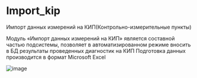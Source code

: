 # Import_kip
Импорт данных измерений на КИП(Контрольно-измерительные пункты)

Модуль «Импорт данных измерений на КИП» является составной частью подсистемы, позволяет в автоматизированном режиме вносить в БД результаты проведенных диагностик на КИП
Подготовка данных производится в формат Microsoft Excel

![image](https://user-images.githubusercontent.com/60114729/144249674-2a66678a-9ab8-414f-ab0d-f1294897dd11.png)
